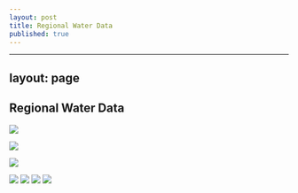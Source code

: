 ```yaml
---
layout: post
title: Regional Water Data
published: true
---
```


---
layout: page
---

## Regional Water Data

![](http://waterdata.usgs.gov/nwisweb/graph?agency_cd=USGS&site_no=08178700&parm_cd=00060&period=90)



![](http://waterdata.usgs.gov/nwisweb/graph?agency_cd=USGS&site_no=08168500&parm_cd=00060&period=90)

![](http://waterdata.usgs.gov/nwisweb/graph?agency_cd=USGS&site_no=08167700&parm_cd=00062&period=90)

![](http://waterdata.usgs.gov/nwisweb/graph?agency_cd=USGS&site_no=08167500&parm_cd=00060&period=90)
![](http://waterdata.usgs.gov/nwisweb/graph?agency_cd=USGS&site_no=08167800&parm_cd=00060&period=90)
![](http://waterdata.usgs.gov/nwisweb/graph?agency_cd=USGS&site_no=08171400&parm_cd=00060&period=90)
![](http://waterdata.usgs.gov/nwisweb/graph?agency_cd=USGS&site_no=08172000&parm_cd=00060&period=90)
